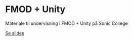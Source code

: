 # FMOD + Unity
Materiale til undervisning i FMOD + Unity på Sonic College

[Se slides](https://fwestberg.github.io/fmod/)
